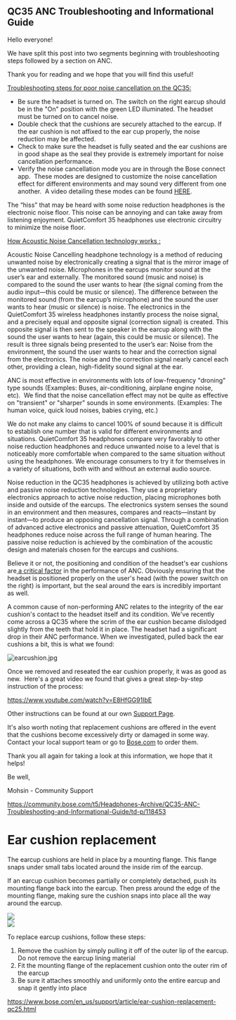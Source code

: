 <h2><div>QC35 ANC Troubleshooting and Informational Guide</div></h2>
<p>Hello everyone!</p>
<p>We have split this post into two segments beginning with troubleshooting steps followed by a section on ANC.&nbsp;&nbsp;</p>
<p>Thank you for reading and we hope that you will find this useful!</p>
<p><u>Troubleshooting steps for poor noise cancellation on the QC35:</u></p>
<ul>
<li>Be sure the headset is turned on. The switch on the right earcup should be in the "On" position with the green LED illuminated. The headset must be turned on to cancel noise.</li>
<li>Double check that the cushions are securely attached to the earcup. If the ear cushion is not affixed to the ear cup properly, the noise reduction may be affected.</li>
<li>Check to make sure the headset is fully seated and the ear cushions are in good shape as the seal they provide is extremely important for noise cancellation performance.</li>
<li>Verify the noise cancellation mode you are in through the Bose connect app.&nbsp; These modes are designed to customize the noise cancellation effect for different environments and may sound very different from one another.&nbsp; A video detailing these modes can be found&nbsp;<u><a href="https://youtu.be/jhkbbLpKL8g" target="_blank" rel="nofollow noopener noreferrer">HERE</a></u>.</li>
</ul>
<p>The “hiss” that may be heard with some noise reduction headphones is the electronic noise floor. This noise can be annoying and can take away from listening enjoyment. QuietComfort 35 headphones use electronic circuitry to minimize the noise floor.</p>
<p><u>How Acoustic Noise Cancellation technology works :</u></p>
<p>Acoustic Noise Cancelling headphone technology is a method of reducing unwanted noise by electronically creating a signal that is the mirror image of the unwanted noise. Microphones in the earcups monitor sound at the user’s ear and externally. The monitored sound (music and noise) is compared to the sound the user wants to hear (the signal coming from the audio input—this could be music or silence). The difference between the monitored sound (from the earcup’s microphone) and the sound the user wants to hear (music or silence) is noise. The electronics in the QuietComfort 35 wireless headphones instantly process the noise signal, and a precisely equal and opposite signal (correction signal) is created. This opposite signal is then sent to the speaker in the earcup along with the sound the user wants to hear (again, this could be music or silence). The result is three signals being presented to the user’s ear: Noise from the environment, the sound the user wants to hear and the correction signal from the electronics. The noise and the correction signal nearly cancel each other, providing a clean, high-fidelity sound signal at the ear.</p>
<p>ANC is most effective in environments with lots of low-frequency "droning" type sounds (Examples: Buses, air-conditioning, airplane engine noise, etc).&nbsp; We find that the noise cancellation effect may not be quite as effective on "transient" or "sharper" sounds in some environments. (Examples: The human voice, quick loud noises, babies crying, etc.)&nbsp;</p>
<p>We do not make any claims to cancel 100% of sound because it is difficult to establish one number that is valid for different environments and situations. QuietComfort 35 headphones compare very favorably to other noise reduction headphones and reduce unwanted noise to a level that is noticeably more comfortable when compared to the same situation without using the headphones. We encourage consumers to try it for themselves in a variety of situations, both with and without an external audio source.</p>
<p>Noise reduction in the QC35 headphones is achieved by utilizing both active and passive noise reduction technologies. They use a proprietary electronics approach to active noise reduction, placing microphones both inside and outside of the earcups. The electronics system senses the sound in an environment and then measures, compares and reacts—instant by instant—to produce an opposing cancellation signal. Through a combination of advanced active electronics and passive attenuation, QuietComfort 35 headphones reduce noise across the full range of human hearing. The passive noise reduction is achieved by the combination of the acoustic design and materials chosen for the earcups and cushions.</p>
<p>Believe it or not, the positioning and condition of the headset's ear cushions are<u>&nbsp;a&nbsp;critical factor</u>&nbsp;in the performance of ANC. Obviously ensuring that the headset is positioned properly on the user's head (with the power switch on the right) is important, but the seal around the ears is incredibly important as well.&nbsp;</p>
<p>A common cause of non-performing ANC relates to the integrity of the ear cushion's contact to the headset itself and its condition. We've recently come across a QC35 where the scrim of the ear cushion became dislodged slightly from the teeth that hold it in place. The headset had a significant drop in their ANC performance. When we investigated, pulled back the ear cushions a bit, this is what we found:</p>
<p><span class="lia-inline-image-display-wrapper lia-image-align-inline" style="width: 225px;"><span class="lia-message-image-wrapper"><img src="https://github.com/bosefirmware/ced/raw/master/earcushion.jpg" alt="earcushion.jpg" title="earcushion.jpg" li-image-url="https://github.com/bosefirmware/ced/raw/master/earcushion.jpg" li-image-display-id="&#39;1973i79F3C71FC1A6D20F&#39;" li-message-uid="&#39;118453&#39;" li-messages-message-image="true" li-bindable="" class="lia-media-image" tabindex="0" li-bypass-lightbox-when-linked="false" li-use-hover-links="true" li-compiled="true"></p>
<p>Once we removed and reseated the ear cushion properly, it was as good as new.&nbsp; Here's a great video we found that gives a great step-by-step instruction of the process:</p>
<p><u><span><a href="https://www.youtube.com/watch?v=E8HfGG91IbE" target="_blank" rel="nofollow noopener noreferrer">https://www.youtube.com/watch?v=E8HfGG91IbE</a></span></u></p>
<p><span>Other instructions can be found at our own <a href="https://www.bose.com/en_us/support/article/ear-cushion-replacement-qc25.html" target="_self" rel="nofollow noopener noreferrer">Support Page</a>.&nbsp;</span></p>
<p><u></u>It's also worth noting that replacement cushions are offered in the event that the cushions become excessively dirty or damaged in some way.&nbsp; Contact your local support team or go to <a href="https://www.bose.com/en_us/products/headphones/over_ear_headphones/quietcomfort-35-wireless-ii/buy.html#ProductTabs_tab2" target="_blank" rel="nofollow noopener noreferrer">Bose.com</a> to order them.&nbsp;</p>
<p>Thank you all again for taking a look at this information, we hope that it helps!&nbsp;</p>
<p>Be well,</p>
<p>Mohsin - Community Support&nbsp;</p>
<a href="https://community.bose.com/t5/Headphones-Archive/QC35-ANC-Troubleshooting-and-Informational-Guide/td-p/118453">https://community.bose.com/t5/Headphones-Archive/QC35-ANC-Troubleshooting-and-Informational-Guide/td-p/118453</a>
<main>
<h1 class="bose-title bose-title--mainTitle   -none">
Ear cushion replacement
</h1>
<p>The earcup cushions are held in place by a mounting flange. This flange snaps under small tabs located around the inside rim of the earcup.</p>
<p>If an earcup cushion becomes partially or completely detached, push its mounting flange back into the earcup. Then press around the edge of the mounting flange, making sure the cushion snaps into place all the way around the earcup.</p>
</div>
</div>
<div class="column">
<div class="bose-column ">
<div class="bose-column__container">
<section class="grid-12 bose-column__column no-gutter ">
<div class="no-gutter-left grid-4 grid-medium-4 clear-medium-left grid-small-12">
<div class="adaptiveImageComponent image parbase">
<div class=" bose-adaptiveImage   ">
<div class="bose-adaptiveImage__container">
<img src="https://github.com/bosefirmware/ced/raw/master/qc2_15_cushions_1.jpeg" src="./Ear cushion replacement_files/cq5dam.web.320.320.jpeg">
</div>
</div>
</div>
</div>
<div class="no-gutter-left grid-4 grid-medium-4  grid-small-12">
<div class="adaptiveImageComponent image parbase">
<div class=" bose-adaptiveImage   ">
<div class="bose-adaptiveImage__container">
<img src="https://github.com/bosefirmware/ced/raw/master/qc2_15_cushions_2.jpeg" src="./Ear cushion replacement_files/cq5dam.web.320.320(1).jpeg">
</div>
</div>
</div>
</div>
<div class="no-gutter-left grid-4 grid-medium-4  grid-small-12">
</div>
</section>
</div>
</div>
</div>
<p>To replace earcup cushions, follow these steps:</p>
<ol>
<li>Remove the cushion by simply pulling it off of the outer lip of the earcup. Do not remove the earcup lining material</li>
<li>Fit the mounting flange of the replacement cushion onto the outer rim of the earcup</li>
<li>Be sure it attaches smoothly and uniformly onto the entire earcup and snap it gently into place</li>
</ol>
</main>
<a href="https://www.bose.com/en_us/support/article/ear-cushion-replacement-qc25.html">https://www.bose.com/en_us/support/article/ear-cushion-replacement-qc25.html</a>
